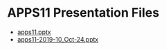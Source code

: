 <!--
This is a machine generated file, and should not be edited, as it will be overwritten with future updates.
-->

# APPS11 Presentation Files

- [apps11.pptx](http://cdn.tailwindtraders.com/assets/apps/apps11/apps11.pptx)
- [apps11-2019-10_Oct-24.pptx](http://cdn.tailwindtraders.com/assets/apps/apps11/apps11-2019-10_Oct-24.pptx)


